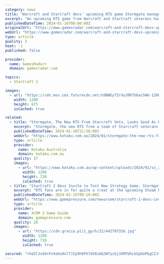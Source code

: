```yaml
---
category: news
title: "Warcraft and StarCraft devs' upcoming RTS game Stormgate manages to raise 1875% of its Kickstarter goal with over $1.8 million in the bank"
excerpt: "An upcoming RTS game from Warcraft and StarCraft veterans has managed to gain 1875% of its original Kickstarter goal, with just over two weeks left to go on its campaign. Last month, we reported ..."
publishedDateTime: 2024-01-16T00:00:00Z
originalUrl: "https://www.gamesradar.com/warcraft-and-starcraft-devs-upcoming-rts-game-stormgate-manages-to-raise-1875-of-its-kickstarter-goal-with-over-dollar18-million-in-the-bank/"
webUrl: "https://www.gamesradar.com/warcraft-and-starcraft-devs-upcoming-rts-game-stormgate-manages-to-raise-1875-of-its-kickstarter-goal-with-over-dollar18-million-in-the-bank/"
type: article
quality: 3
heat: -1
published: false

provider:
  name: GamesRadar+
  domain: gamesradar.com

topics:
  - StarCraft 2

images:
  - url: "https://cdn.mos.cms.futurecdn.net/n9NWEyfZrduJRR7b6ac5W6-1200-80.jpg"
    width: 1200
    height: 675
    isCached: true

related:
  - title: "Stormgate, The New RTS From Starcraft Vets, Looks Good As Hell"
    excerpt: "Stormgate, the new RTS from a team of Starcraft veterans at Frost Giant Studios, held its first pro level esports event in late December. This 25-minute showmatch provides one of the clearest looks at the game anyone has had to date."
    publishedDateTime: 2024-01-10T21:58:00Z
    webUrl: "https://www.kotaku.com.au/2024/01/stormgate-the-new-rts-from-starcraft-vets-looks-good-as-hell/"
    type: article
    provider:
      name: Kotaku Australia
      domain: kotaku.com.au
    quality: 37
    images:
      - url: "https://www.kotaku.com.au/wp-content/uploads/2024/01/ss_2981ceadb7bda4f8757c7624dc0f78e07ba8de13.1920x1080-e1704923850776.jpg?quality=75"
        width: 1280
        height: 720
        isCached: true
  - title: "StarCraft 2 Devs Invite to Test New Strategy Game. Stormgate Available at Steam Next Fest"
    excerpt: "RTS fans are in for quite a treat at the upcoming Steam Next Fest. Consisting of the co-creators of StarCraft 2, Frost Giant studio has announced that its upcoming game, Stormgate, will be available to check out at the event."
    publishedDateTime: 2024-01-15T09:19:00Z
    webUrl: "https://www.gamepressure.com/newsroom/starcraft-2-devs-invite-to-test-new-strategy-game-stormgate-avail/z7676d"
    type: article
    provider:
      name: XCOM 2 Game Guide
      domain: gamepressure.com
    quality: 28
    images:
      - url: "https://cdn.gracza.pl/i_gp/h/22/442787316.jpg"
        width: 1280
        height: 720
        isCached: true

secured: "rhe5lJx8d+FnXoKa9nlTJIp9h8PX7dV8zAQJWTycbj3XMTUhLbIpDoPbgCIJvqw9C2j1zlLQ+3cAq4hGUSjZrvo0UNeS5gYnsMycFjJ6RcFQ1Reme4GbZZxoezC9LXzT19S0+48CNBw2HMGtzIwFbwC2Axa+O93OwjruM0t1CLQp9Wg8OZQ+rTMkf2Y451dm7EDkA7bdijW3z4JFAyq7Fp76pFVzfc3N4DSdgbheHBcK6aPQERZA2Cekw0mRVqhgS475VvlhFpgbBQM7lvNLhlXom8aMYJ+WZkuysrpQ94VpuOswCLy6aTM3WVACTFvVouoyaBSpwxML2UqXhaShgyTKr/2Y+5Xcu8BbaPN6/Z8=;ahFlKJKZyAUrV2apZK11OA=="
---
```


